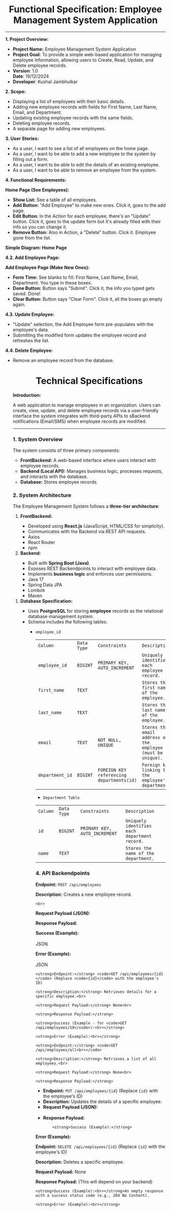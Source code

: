
<h1 style="text-align: center">Functional Specification: Employee Management System Application</h1>


<hr>
<p>
<strong>1. Project Overview:</strong>
</p>
<ul>

<li><strong>Project Name:</strong> Employee Management System Application</li>

<li><strong>Project Goal:</strong> To provide a simple web-based application for managing employee information, allowing users to Create, Read, Update, and Delete employee records.</li>

<li><strong>Version</strong>: 1.0<br><strong>Date</strong>: 19/12/2024</li>

<li><strong>Developer</strong>: Kushal Jambhulkar</li>
</ul>
<p>
<strong>2. Scope:</strong>
</p>
<ul>

<li>Displaying a list of employees with their basic details.</li>

<li>Adding new employee records with fields for First Name, Last Name, Email, and Department.</li>

<li>Updating existing employee records with the same fields.</li>

<li>Deleting employee records.</li>

<li>A separate page for adding new employees.</li>
</ul>
<p>
<strong>3. User Stories:</strong>
</p>
<ul>

<li>As a user, I want to see a list of all employees on the home page.</li>

<li>As a user, I want to be able to add a new employee to the system by filling out a form.</li>

<li>As a user, I want to be able to edit the details of an existing employee.</li>

<li>As a user, I want to be able to remove an employee from the system.</li>
</ul>
<p>
<strong>4. Functional Requirements:</strong>
</p>
<p>
<strong>Home Page (See Employees):</strong>
</p>
<ul>

<li><strong>Show List:</strong> See a table of all employees.</li>

<li><strong>Add Button:</strong> "Add Employee" to make new ones. Click it, goes to the add page.</li>

<li><strong>Edit Button:</strong> In the Action for each employee, there's an "Update" button. Click it, goes to the update form but it's already filled with their info so you can change it.</li>

<li><strong>Remove Button:</strong> Also in Action, a "Delete" button. Click it. Employee gone from the list.</li>
</ul>
<p>
<strong>Simple Diagram: Home Page</strong>
</p>
<p>
<strong>4.2. Add Employee Page:</strong>
</p>
<p>
<strong>Add Employee Page (Make New Ones):</strong>
</p>
<ul>

<li><strong>Form Time:</strong> See blanks to fill: First Name, Last Name, Email, Department. You type in these boxes.</li>

<li><strong>Done Button:</strong> Button says "Submit". Click it, the info you typed gets saved. Done!</li>

<li><strong>Clear Button:</strong> Button says "Clear Form". Click it, all the boxes go empty again.</li>
</ul>

<strong>4.3. Update Employee:</strong>
</p>
<ul>

<li>"Update" selection, the Add Employee form pre-populates with the employee's data.</li>

<li>Submitting the modified form updates the employee record and refreshes the list.</li>
</ul>

<strong>4.4. Delete Employee:</strong>
</p>
<ul>

<li>Remove an employee record from the database.


<h1 style="text-align: center">Technical Specifications </h1>


<p>
<strong>Introduction:</strong>
</p>
<p>
A web application to manage employees in an organization. Users can create, view, update, and delete employee records via a user-friendly interface the system integrates with third-party APIs to sBackend notifications (Email/SMS) when employee records are modified.
</p>
<hr>
<h3><strong>1. System Overview</strong></h3>


<p>
The system consists of three primary components:
</p>
<ul>

<li><strong>FrontBackend:</strong> A web-based interface where users interact with employee records.</li>

<li><strong>Backend (Local API):</strong> Manages business logic, processes requests, and interacts with the database.</li>

<li><strong>Database:</strong> Stores employee records.</li>
</ul>
<h3><strong>2. System Architecture</strong></h3>


<p>
The Employee Management System follows a <strong>three-tier architecture</strong>:
</p>
<ol>

<li><strong>FrontBackend:</strong></li> 
<ul>
 
<li>Developed using <strong>React.js</strong> (JavaScript, HTML/CSS for simplicity).</li>
 
<li>Communicates with the Backend via REST API requests.</li>
 
<li>Axios</li>
 
<li>React Router</li>
 
<li>npm</li> 
</ul>

<li><strong>Backend:</strong></li> 
<ul>
 
<li>Built with <strong>Spring Boot (Java)</strong>.</li>
 
<li>Exposes REST Backendpoints to interact with employee data.</li>
 
<li>Implements <strong>business logic</strong> and enforces user permissions.</li>
 
<li>Java 17 </li>
 
<li>Spring Data JPA</li>
 
<li>Lombok</li>
 
<li>Maven</li> 
</ul></li> 
</ol>
<ol>

<li><strong>Database Specification:</strong></li> 
<ul>
 
<li>Uses <strong>PostgreSQL</strong> for storing <strong>employee</strong> records as the relational database management system.</li>
 
<li>Schema includes the following tables:</li>  
<ul>
  
<li><code>employee_id</code>

<table>
  <tr>
   <td>
<code>Column</code></li>  
</ul></li>  
</ul></li>  
</ol>
   </td>
   <td><code>Data Type</code>
   </td>
   <td><code>Constraints</code>
   </td>
   <td><code>Description</code>
   </td>
  </tr>
  <tr>
   <td><code>employee_id</code>
   </td>
   <td><code>BIGINT</code>
   </td>
   <td><code>PRIMARY KEY, AUTO_INCREMENT</code>
   </td>
   <td><code>Uniquely identifies each employee record.</code>
   </td>
  </tr>
  <tr>
   <td><code>first_name</code>
   </td>
   <td><code>TEXT</code>
   </td>
   <td>
   </td>
   <td><code>Stores the first name of the employee.</code>
   </td>
  </tr>
  <tr>
   <td><code>last_name</code>
   </td>
   <td><code>TEXT</code>
   </td>
   <td>
   </td>
   <td><code>Stores the last name of the employee.</code>
   </td>
  </tr>
  <tr>
   <td><code>email</code>
   </td>
   <td><code>TEXT</code>
   </td>
   <td><code>NOT NULL, UNIQUE</code>
   </td>
   <td><code>Stores the email address of the employee (must be unique).</code>
   </td>
  </tr>
  <tr>
   <td><code>department_id</code>
   </td>
   <td><code>BIGINT</code>
   </td>
   <td><code>FOREIGN KEY referencing departments(id)</code>
   </td>
   <td><code>Foreign key linking to the employee's department.</code>
   </td>
  </tr>
</table>

  
<ul>
  
<li><code>Department Table</code></li>  
</ul>

<table>
  <tr>
   <td><code>Column</code>
   </td>
   <td><code>Data Type</code>
   </td>
   <td><code>Constraints</code>
   </td>
   <td><code>Description</code>
   </td>
  </tr>
  <tr>
   <td><code>id</code>
   </td>
   <td><code>BIGINT</code>
   </td>
   <td><code>PRIMARY KEY, AUTO_INCREMENT</code>
   </td>
   <td><code>Uniquely identifies each department record.</code>
   </td>
  </tr>
  <tr>
   <td><code>name</code>
   </td>
   <td><code>TEXT</code>
   </td>
   <td>
   </td>
   <td><code>Stores the name of the department.</code>
   </td>
  </tr>
</table>


<h3>

</h3>

</p>
<h3><strong>4. API Backendpoints</strong></h3>


<p>
<strong>Endpoint:</strong> <code>POST /api/employees</code>
</p>
<p>
<strong>Description:</strong> Creates a new employee record.
</p>
<p>

    <br>
</p>
<p>
<strong>Request Payload (JSON):</strong>
</p>
<p>
<strong>Response Payload:</strong>
</p>
<p>
<strong>Success (Example):<br><br></strong> JSON
</p>
<p>
<strong>Error (Example):<br><br></strong> JSON
</p>
<p>

    <strong>Endpoint:</strong> <code>GET /api/employees/{id}</code> (Replace <code>{id}</code> with the employee's ID)
</p>
<p>

    <strong>Description:</strong> Retrieves details for a specific employee.<br>
</p>
<p>

    <strong>Request Payload:</strong> None<br>
</p>
<p>

    <strong>Response Payload:</strong>
</p>
<p>

    <strong>Success (Example - for <code>GET /api/employees/10</code>):<br></strong>

<p>

    <strong>Error (Example):<br></strong>
</p>
<p>

    <strong>Endpoint:</strong> <code>GET /api/employees/all<br></code>
</p>
<p>

    <strong>Description:</strong> Retrieves a list of all employees.<br>
</p>
<p>

    <strong>Request Payload:</strong> None<br>
</p>
<p>

    <strong>Response Payload:</strong>
</p>
<ul>

<li><strong>Endpoint:</strong> <code>PUT /api/employees/{id}</code> (Replace <code>{id}</code> with the employee's ID)<br></li>

<li><strong>Description:</strong> Updates the details of a specific employee.<br></li>

<li><strong>Request Payload (JSON):<br><br></strong> </li>
</ul>
<ul>

<li><strong>Response Payload:</strong> 
<p>

        <strong>Success (Example):</strong>
</p></li>
</ul>
<p>
<strong>Error (Example):</strong>
</p>
<p>
<strong>Endpoint:</strong> <code>DELETE /api/employees/{id}</code> (Replace <code>{id}</code> with the employee's ID)
</p>
<p>
<strong>Description:</strong> Deletes a specific employee.
</p>
<p>
<strong>Request Payload:</strong> None
</p>
<p>
<strong>Response Payload:</strong> (This will depend on your backend)
</p>
<p>

    <strong>Success (Example):<br></strong>An empty response with a success status code (e.g., 204 No Content).
</p>
<p>

    <strong>Error (Example):<br></strong>
</p>
